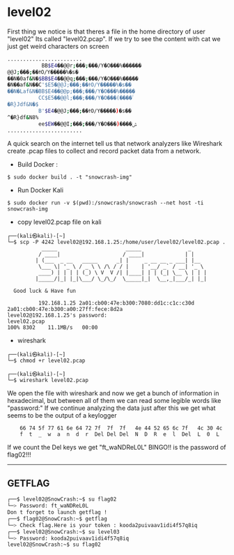 # level02

First thing we notice is that theres a file in the home
directory of user "level02"
Its called "level02.pcap".
If we try to see the content with cat we just get weird characters on screen

``` bash
........................
           BB$E4��@@r;���;���/Y�O���%������
@@J;���;��ߙO/Y�����%�s�
��N�0af&N�$BB$E4��@@q;���;���/Y�O���%�����
�N��af&N��C'$E5�@@J;���;��ߙO/Y�����%�s��
��N�Laf&N�BB$E4��@@p;���;���/Y�O���%�����
          CC$E5��@@l;���;���/Y�O���(����ۚ
�R}Jdf&N�$
          B'$E4�@@J;���;��ߙO/Y�����)�s��
^�R}df&N8%
          ee$EW��@@I;���;���/Y�O���)����ݜ
........................

```

A quick search on the internet tell us that network analyzers like Wireshark create .pcap files to collect and record packet data from a network.

* Build Docker :

```shell
$ sudo docker build . -t "snowcrash-img"
```

* Run Docker Kali

```
$ sudo docker run -v $(pwd):/snowcrash/snowcrash --net host -ti snowcrash-img

```
* copy level02.pcap file on kali

```
┌──(kali㉿kali)-[~]
└─$ scp -P 4242 level02@192.168.1.25:/home/user/level02/level02.pcap .
           _____                      _____               _     
          / ____|                    / ____|             | |    
         | (___  _ __   _____      _| |     _ __ __ _ ___| |__  
          \___ \| '_ \ / _ \ \ /\ / / |    | '__/ _` / __| '_ \ 
          ____) | | | | (_) \ V  V /| |____| | | (_| \__ \ | | |
         |_____/|_| |_|\___/ \_/\_/  \_____|_|  \__,_|___/_| |_|
                                                        
  Good luck & Have fun

          192.168.1.25 2a01:cb00:47e:b300:7080:dd1c:c1c:c30d 2a01:cb00:47e:b300:a00:27ff:fece:8d2a 
level02@192.168.1.25's password: 
level02.pcap                                                        100% 8302    11.1MB/s   00:00    
```                                                                                                     

* wireshark

```
┌──(kali㉿kali)-[~]
└─$ chmod +r level02.pcap 
                                                                                                      
┌──(kali㉿kali)-[~]
└─$ wireshark level02.pcap

```
We open the file with wireshark and now we get a bunch of information in hexadecimal,
but between all of them we can read some legible words like "password:"
If we continue analyzing the data just after this we get what seems to be the output of a keylogger

```
	66 74 5f 77 61 6e 64 72 7f  7f  7f   4e 44 52 65 6c 7f   4c 30 4c 
	f  t  _  w  a  n  d  r  Del Del Del  N  D  R  e  l  Del  L  0  L
```

If we count the Del keys we get "ft_waNDReL0L"
BINGO!! is the password of flag02!!!

----
## GETFLAG

```bash
┌──$ level02@SnowCrash:~$ su flag02
└─> Password: ft_waNDReL0L
Don t forget to launch getflag !
┌──$ flag02@SnowCrash:~$ getflag
└─> Check flag.Here is your token : kooda2puivaav1idi4f57q8iq
┌──$ level02@SnowCrash:~$ su level03
└─> Password: kooda2puivaav1idi4f57q8iq
level02@SnowCrash:~$ su flag02
```
